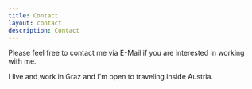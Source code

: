 ```yaml
---
title: Contact
layout: contact
description: Contact
---
```


Please feel free to contact me via E-Mail if you are interested in working with me.

I live and work in Graz and I'm open to traveling inside Austria.
